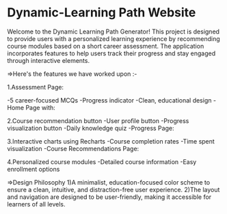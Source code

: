 # Dynamic-Learning Path Website 

Welcome to the Dynamic Learning Path Generator! This project is designed to provide users with a personalized learning experience by recommending course modules based on a short career assessment. The application incorporates features to help users track their progress and stay engaged through interactive elements.

=>Here's the features we have worked upon :- 

1.Assessment Page:

-5 career-focused MCQs
-Progress indicator
-Clean, educational design
-Home Page with:

2.Course recommendation button
-User profile button
-Progress visualization button
-Daily knowledge quiz
-Progress Page:

3.Interactive charts using Recharts
-Course completion rates
-Time spent visualization
-Course Recommendations Page:

4.Personalized course modules
-Detailed course information
-Easy enrollment options

=>Design Philosophy
1)A minimalist, education-focused color scheme to ensure a clean, intuitive, and distraction-free user experience.
2)The layout and navigation are designed to be user-friendly, making it accessible for learners of all levels.
